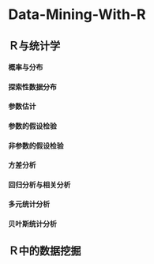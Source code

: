 # Data-Mining-With-R

## **Ｒ与统计学**

#### 概率与分布

#### 探索性数据分布

#### 参数估计

#### 参数的假设检验

#### 非参数的假设检验

#### 方差分析

#### 回归分析与相关分析

#### 多元统计分析

#### 贝叶斯统计分析

## **Ｒ中的数据挖掘**